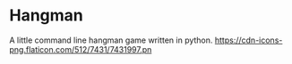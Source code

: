 # Hangman
A little command line hangman game written in python.
https://cdn-icons-png.flaticon.com/512/7431/7431997.pn
